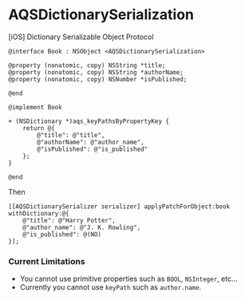 AQSDictionarySerialization
==========================

[iOS] Dictionary Serializable Object Protocol

```objc
@interface Book : NSObject <AQSDictionarySerialization>

@property (nonatomic, copy) NSString *title;
@property (nonatomic, copy) NSString *authorName;
@property (nonatomic, copy) NSNumber *isPublished;

@end

@implement Book

+ (NSDictionary *)aqs_keyPathsByPropertyKey {
    return @{
        @"title": @"title",
        @"authorName": @"author_name",
        @"isPublished": @"is_published"
    };
}

@end
```

Then

```objc
[[AQSDictionarySerializer serializer] applyPatchForObject:book withDictionary:@{
    @"title": @"Harry Potter",
    @"author_name": @"J. K. Rowling",
    @"is_published": @(NO)
}];
```

### Current Limitations

- You cannot use primitive properties such as `BOOL`, `NSInteger`, etc...
- Currently you cannot use `keyPath` such as `author.name`.
